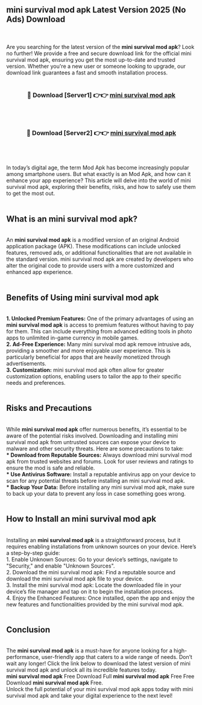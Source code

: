 ## mini survival mod apk Latest Version 2025 (No Ads) Download
<br><br>
Are you searching for the latest version of the <strong>mini survival mod apk</strong>? Look no further! We provide a free and secure download link for the official mini survival mod apk, ensuring you get the most up-to-date and trusted version. Whether you're a new user or someone looking to upgrade, our download link guarantees a fast and smooth installation process.
<br>
<br>
<div align="center">
<h3>🔴 Download [Server1] 👉👉 <a href="https://modyolo.store/mini_survival_mod_apk">mini survival mod apk</a></h3><br>
<br>
<h3>🔴 Download [Server2] 👉👉 <a href="https://modyolo.store/mini_survival_mod_apk">mini survival mod apk</a></h3><br>
</div>
<br>
<br>
In today’s digital age, the term Mod Apk has become increasingly popular among smartphone users. But what exactly is an Mod Apk, and how can it enhance your app experience? This article will delve into the world of mini survival mod apk, exploring their benefits, risks, and how to safely use them to get the most out.
<br>
<br>
<h2>What is an mini survival mod apk?</h2>
<br>
An <strong>mini survival mod apk</strong> is a modified version of an original Android application package (APK). These modifications can include unlocked features, removed ads, or additional functionalities that are not available in the standard version. mini survival mod apk are created by developers who alter the original code to provide users with a more customized and enhanced app experience.
<br>
<br>
<h2>Benefits of Using mini survival mod apk</h2>
<br>
<strong> 1. Unlocked Premium Features:</strong> One of the primary advantages of using an <strong>mini survival mod apk</strong> is access to premium features without having to pay for them. This can include everything from advanced editing tools in photo apps to unlimited in-game currency in mobile games.
<br>
<strong> 2. Ad-Free Experience:</strong> Many mini survival mod apk remove intrusive ads, providing a smoother and more enjoyable user experience. This is particularly beneficial for apps that are heavily monetized through advertisements.
<br>
<strong> 3. Customization:</strong> mini survival mod apk often allow for greater customization options, enabling users to tailor the app to their specific needs and preferences.
<br>
<br>
<h2>Risks and Precautions</h2>
<br>
While <strong>mini survival mod apk</strong> offer numerous benefits, it’s essential to be aware of the potential risks involved. Downloading and installing mini survival mod apk from untrusted sources can expose your device to malware and other security threats. Here are some precautions to take:
<br>
<strong> * Download from Reputable Sources:</strong> Always download mini survival mod apk from trusted websites and forums. Look for user reviews and ratings to ensure the mod is safe and reliable.
<br>
<strong> * Use Antivirus Software:</strong> Install a reputable antivirus app on your device to scan for any potential threats before installing an mini survival mod apk.
<br>
<strong> * Backup Your Data:</strong> Before installing any mini survival mod apk, make sure to back up your data to prevent any loss in case something goes wrong.
<br>
<br>
<h2>How to Install an mini survival mod apk</h2>
<br>
Installing an <strong>mini survival mod apk</strong> is a straightforward process, but it requires enabling installations from unknown sources on your device. Here’s a step-by-step guide:
<br>
 1. Enable Unknown Sources: Go to your device’s settings, navigate to "Security," and enable "Unknown Sources".
<br>
 2. Download the mini survival mod apk: Find a reputable source and download the mini survival mod apk file to your device.
<br>
 3. Install the mini survival mod apk: Locate the downloaded file in your device’s file manager and tap on it to begin the installation process.
<br>
 4. Enjoy the Enhanced Features: Once installed, open the app and enjoy the new features and functionalities provided by the mini survival mod apk.
<br>
<br>
<h2><strong>Conclusion</strong></h2>
<br>
The <strong>mini survival mod apk</strong> is a must-have for anyone looking for a high-performance, user-friendly app that caters to a wide range of needs. Don’t wait any longer! Click the link below to download the latest version of mini survival mod apk and unlock all its incredible features today.
<br>
<strong>mini survival mod apk</strong> Free Download Full <strong>mini survival mod apk</strong> Free Free Download <strong>mini survival mod apk</strong> Free.
<br>
Unlock the full potential of your mini survival mod apk apps today with mini survival mod apk and take your digital experience to the next level!

